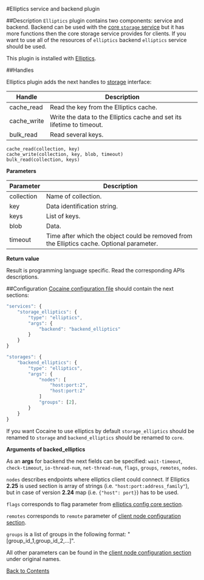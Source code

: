 #Elliptics service and backend plugin

##Description
`Elliptics` plugin contains two components: service and backend. Backend can be used with the [core `storage` service](storage.md) but it has more functions then the core storage service provides for clients. If you want to use all of the resources of `elliptics` backend `elliptics` service should be used.

This plugin is installed with [Elliptics](http://reverbrain.com).

##Handles

Elliptics plugin adds the next handles to [storage](storage.md) interface:

| Handle | Description |
|--------|-------------|
|cache_read|Read the key from the Elliptics cache.|
|cache_write|Write the data to the Elliptics cache and set its lifetime to timeout.|
|bulk_read|Read several keys.|

```
cache_read(collection, key)
cache_write(collection, key, blob, timeout)
bulk_read(collection, keys)
```

**Parameters**

|**Parameter**|**Description**|
|-------------|---------------|
|collection|Name of collection.|
|key|Data identification string.|
|keys|List of keys.|
|blob|Data.|
|timeout|Time after which the object could be removed from the Elliptics cache. Optional parameter.|

**Return value**

Result is programming language specific. Read the corresponding APIs descriptions.

##Configuration
[Cocaine configuration file](../maintenance_server_configuration.md) should contain the next sections:

```javascript
"services": {
    "storage_elliptics": {
        "type": "elliptics",
        "args": {
            "backend": "backend_elliptics"
        }
    }
}

"storages": {
    "backend_elliptics": {
        "type": "elliptics",
        "args": {
            "nodes": [
                "host:port:2",
                "host:port:2"
            ]
            "groups": [2],
        }
    }
}
```

If you want Cocaine to use elliptics by default `storage_elliptics` should be renamed to `storage` and `backend_elliptics` should be renamed to `core`.

**Arguments of backed_elliptics**

As an **args** for backend the next fields can be specified: `wait-timeout`, `check-timeout`, `io-thread-num`, `net-thread-num`, `flags`, `groups`, `remotes`, `nodes`.

`nodes` describes endpoints where elliptics client could connect. If Elliptics **2.25** is used section is array of strings (i.e. ```"host:port:address_family"```), but in case of version **2.24**  map (i.e. ```{"host": port}```) has to be used.

`flags` corresponds to flag parameter from [elliptics config core section](http://doc.reverbrain.com/elliptics:configuration#elliptics_core_section).

`remotes` corresponds to `remote` parameter of [client node configuration section](http://doc.reverbrain.com/elliptics:configuration#client_node_configuration).

`groups` is a list of groups in the following format: "[group_id_1,group_id_2,...]".

All other parameters can be found in the [client node configuration section](http://doc.reverbrain.com/elliptics:configuration#client_node_configuration) under original names.

[Back to Contents](../contents.md)
